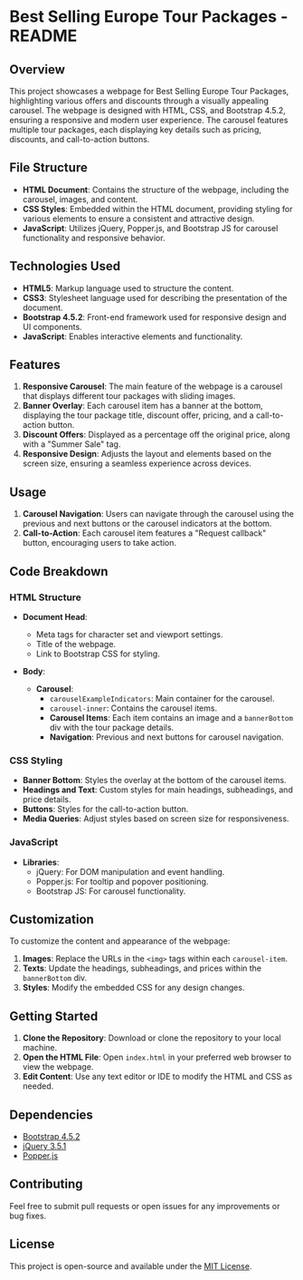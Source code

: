 # Best Selling Europe Tour Packages - README

## Overview

This project showcases a webpage for Best Selling Europe Tour Packages, highlighting various offers and discounts through a visually appealing carousel. The webpage is designed with HTML, CSS, and Bootstrap 4.5.2, ensuring a responsive and modern user experience. The carousel features multiple tour packages, each displaying key details such as pricing, discounts, and call-to-action buttons.

## File Structure

- **HTML Document**: Contains the structure of the webpage, including the carousel, images, and content.
- **CSS Styles**: Embedded within the HTML document, providing styling for various elements to ensure a consistent and attractive design.
- **JavaScript**: Utilizes jQuery, Popper.js, and Bootstrap JS for carousel functionality and responsive behavior.

## Technologies Used

- **HTML5**: Markup language used to structure the content.
- **CSS3**: Stylesheet language used for describing the presentation of the document.
- **Bootstrap 4.5.2**: Front-end framework used for responsive design and UI components.
- **JavaScript**: Enables interactive elements and functionality.

## Features

1. **Responsive Carousel**: The main feature of the webpage is a carousel that displays different tour packages with sliding images.
2. **Banner Overlay**: Each carousel item has a banner at the bottom, displaying the tour package title, discount offer, pricing, and a call-to-action button.
3. **Discount Offers**: Displayed as a percentage off the original price, along with a "Summer Sale" tag.
4. **Responsive Design**: Adjusts the layout and elements based on the screen size, ensuring a seamless experience across devices.

## Usage

1. **Carousel Navigation**: Users can navigate through the carousel using the previous and next buttons or the carousel indicators at the bottom.
2. **Call-to-Action**: Each carousel item features a "Request callback" button, encouraging users to take action.

## Code Breakdown

### HTML Structure

- **Document Head**: 
  - Meta tags for character set and viewport settings.
  - Title of the webpage.
  - Link to Bootstrap CSS for styling.

- **Body**:
  - **Carousel**: 
    - `carouselExampleIndicators`: Main container for the carousel.
    - `carousel-inner`: Contains the carousel items.
    - **Carousel Items**: Each item contains an image and a `bannerBottom` div with the tour package details.
    - **Navigation**: Previous and next buttons for carousel navigation.

### CSS Styling

- **Banner Bottom**: Styles the overlay at the bottom of the carousel items.
- **Headings and Text**: Custom styles for main headings, subheadings, and price details.
- **Buttons**: Styles for the call-to-action button.
- **Media Queries**: Adjust styles based on screen size for responsiveness.

### JavaScript

- **Libraries**: 
  - jQuery: For DOM manipulation and event handling.
  - Popper.js: For tooltip and popover positioning.
  - Bootstrap JS: For carousel functionality.

## Customization

To customize the content and appearance of the webpage:

1. **Images**: Replace the URLs in the `<img>` tags within each `carousel-item`.
2. **Texts**: Update the headings, subheadings, and prices within the `bannerBottom` div.
3. **Styles**: Modify the embedded CSS for any design changes.

## Getting Started

1. **Clone the Repository**: Download or clone the repository to your local machine.
2. **Open the HTML File**: Open `index.html` in your preferred web browser to view the webpage.
3. **Edit Content**: Use any text editor or IDE to modify the HTML and CSS as needed.

## Dependencies

- [Bootstrap 4.5.2](https://getbootstrap.com/docs/4.5/getting-started/introduction/)
- [jQuery 3.5.1](https://code.jquery.com/jquery-3.5.1.min.js)
- [Popper.js](https://popper.js.org/)

## Contributing

Feel free to submit pull requests or open issues for any improvements or bug fixes.

## License

This project is open-source and available under the [MIT License](LICENSE).

